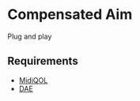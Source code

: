 # Compensated Aim 

Plug and play

## Requirements

- [MidiQOL](https://foundryvtt.com/packages/midi-qol)
- [DAE](https://foundryvtt.com/packages/dae)